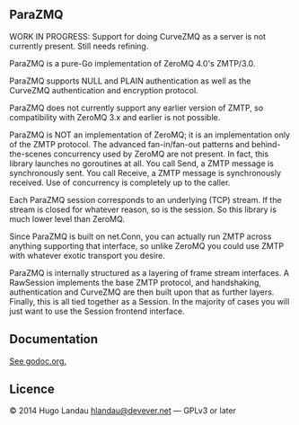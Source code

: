 ParaZMQ
-------

WORK IN PROGRESS: Support for doing CurveZMQ as a server is not currently present. Still needs refining.

ParaZMQ is a pure-Go implementation of ZeroMQ 4.0's ZMTP/3.0.

ParaZMQ supports NULL and PLAIN authentication as well as the CurveZMQ authentication and encryption protocol.

ParaZMQ does not currently support any earlier version of ZMTP, so compatibility with ZeroMQ 3.x and earlier is not possible.

ParaZMQ is NOT an implementation of ZeroMQ; it is an implementation only of the ZMTP protocol. The advanced fan-in/fan-out patterns and behind-the-scenes concurrency used by ZeroMQ are not present. In fact, this library launches no goroutines at all. You call Send, a ZMTP message is synchronously sent. You call Receive, a ZMTP message is synchronously received. Use of concurrency is completely up to the caller.

Each ParaZMQ session corresponds to an underlying (TCP) stream. If the stream is closed for whatever reason, so is the session. So this library is much lower level than ZeroMQ.

Since ParaZMQ is built on net.Conn, you can actually run ZMTP across anything supporting that interface, so unlike ZeroMQ you could use ZMTP with whatever exotic transport you desire.

ParaZMQ is internally structured as a layering of frame stream interfaces. A RawSession implements the base ZMTP protocol, and handshaking, authentication and CurveZMQ are then built upon that as further layers. Finally, this is all tied together as a Session. In the majority of cases you will just want to use the Session frontend interface.

Documentation
-------------

[See godoc.org.](http://godoc.org/github.com/hlandau/parazmq)

Licence
-------
© 2014 Hugo Landau <hlandau@devever.net> — GPLv3 or later
